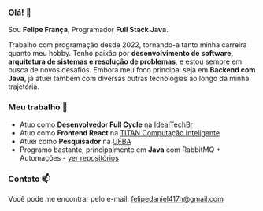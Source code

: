 ### Olá! 👋

Sou **Felipe França**, Programador **Full Stack Java**.

Trabalho com programação desde 2022, tornando-a tanto minha carreira quanto meu hobby. Tenho paixão por **desenvolvimento de software, arquitetura de sistemas e resolução de problemas**, e estou sempre em busca de novos desafios. Embora meu foco principal seja em **Backend com Java**, já atuei também com diversas outras tecnologias ao longo da minha trajetória.

### Meu trabalho 🔭

- Atuo como **Desenvolvedor Full Cycle** na [IdealTechBr](https://idealtechbr.com.br/) 
- Atuo como **Frontend React** na [TITAN Computação Inteligente](https://www.titanci.com.br/)
- Atuei como **Pesquisador** na [UFBA](https://portal.ufba.br/)
- Programo bastante, principalmente em **Java** com RabbitMQ + Automações - [ver repositórios](https://github.com/Felipe-Daniel?tab=repositories)  

### Contato 📫

Você pode me encontrar pelo e-mail: [felipedaniel417n@gmail.com](mailto:felipedaniel417n@gmail.com)
